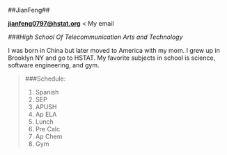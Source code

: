  ##JianFeng##
 
[**jianfeng0797@hstat.org**](mail.google.com)  < My email

_###High School Of Telecommunication Arts and Technology_

I was born in China but later moved to America with my mom. I grew up in Brooklyn NY and go to HSTAT. My favorite subjects in school is science, software engineering, and gym. 

>###Schedule:
>
>    1. Spanish
>    2. SEP
>    3. APUSH
>    4. Ap ELA
>    5. Lunch
>    6. Pre Calc
>    7. Ap Chem
>    8. Gym
    
